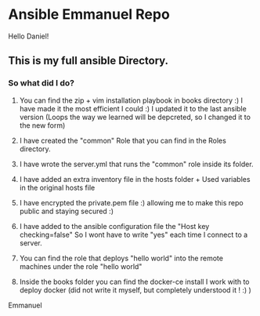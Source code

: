 # Ansible Emmanuel Repo
Hello Daniel! 
## This is my full ansible Directory.
### So what did I do?

1. You can find the zip + vim installation playbook in books directory :)
   I have made it the most efficient I could :) I updated it to the last ansible version
   (Loops the way we learned will be depcreted, so I changed it to the new form)

2. I have created the "common" Role that you can find in the Roles directory.

3. I have wrote the server.yml that runs the "common" role inside its folder.

4. I have added an extra inventory file in the hosts folder + Used variables in the original
   hosts file

5. I have encrypted the private.pem file :) allowing me to make this repo public and staying secured :) 

6. I have added to the ansible configuration file the "Host key checking=false" So I wont have to write "yes" each time I connect to a server.

8. You can find the role that deploys "hello world" into the remote machines under the role
   "hello world"

9. Inside the books folder you can find the docker-ce install I work with to deploy docker
   (did not write it myself, but completely understood it ! :) ) 
 
Emmanuel 
